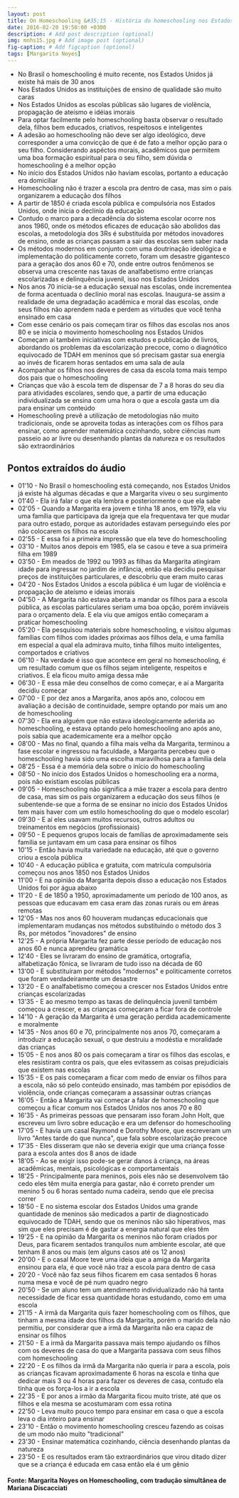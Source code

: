 ```yaml
---
layout: post
title: On Homeschooling &#35;15 - História do homeschooling nos Estados Unidos
date: 2016-02-20 19:50:00 +0300
description: # Add post description (optional)
img: mnhs15.jpg # Add image post (optional)
fig-caption: # Add figcaption (optional)
tags: [Margarita Noyes]
---
```


* No Brasil o homeschooling é muito recente, nos Estados Unidos já existe há mais de 30 anos
* Nos Estados Unidos as instituições de ensino de qualidade são muito caras
* Nos Estados Unidos as escolas públicas são lugares de violência, propagação de ateísmo e idéias imorais
* Para optar facilmente pelo homeschooling basta observar o resultado dela, filhos bem educados, criativos, respeitosos e inteligentes
* A adesão ao homeschooling não deve ser algo ideológico, deve corresponder a uma convicção de que é de fato a melhor opção para o seu filho. Considerando aspéctos morais, acadêmicos que permitem uma boa formação espiritual para o seu filho, sem dúvida o homeschooling é a melhor opção
* No início dos Estados Unidos não haviam escolas, portanto a educação era domiciliar
* Homeschooling não é trazer a escola pra dentro de casa, mas sim o pais organizarem a educação dos filhos
* A partir de 1850 é criada escola pública e compulsória nos Estados Unidos, onde inicia o declínio da educação
* Contudo o marco para a decadência do sistema escolar ocorre nos anos 1960, onde os métodos eficazes de educação são abolidos das escolas, a metodologia dos 3Rs é substituída por métodos inovadores de ensino, onde as crianças passam a sair das escolas sem saber nada
* Os métodos modernos em conjunto com uma doutrinação ideológica e implementação do politicamente correto, foram um desastre gigantesco para a geração dos anos 60 e 70, onde entre outros fenômenos se observa uma crescente nas taxas de analfabetismo entre crianças escolarizadas e delinquência juvenil, isso nos Estados Unidos
* Nos anos 70 inicia-se a educação sexual nas escolas, onde incrementea de forma acentuada o declínio moral nas escolas. Inaugura-se assim a realidade de uma degradação acadêmica e moral das escolas, onde seus filhos não aprendem nada e perdem as virtudes que você tenha ensinado em casa
* Com esse cenário os pais começam tirar os filhos das escolas nos anos 80 e se inicia o movimento homeschooling nos Estados Unidos
* Começam aí também iniciativas com estudos e publicação de livros, abordando os problemas da escolarização precoce, como o diagnótico equivocado de TDAH em meninos que só precisam gastar sua energia ao invés de ficarem horas sentados em uma sala de aula
* Acompanhar os filhos nos deveres de casa da escola toma mais tempo dos pais que o homeschooling
* Crianças que vão à escola tem de dispensar de 7 a 8 horas do seu dia para atividades escolares, sendo que, a partir de uma educação individualizada se ensina com uma hora o que a escola gasta um dia para ensinar um conteúdo
* Homeschooling prevê a utilização de metodologias não muito tradicionais, onde se aproveita todas as interações com os filhos para ensinar, como aprender matemática cozinhando, sobre ciências num passeio ao ar livre ou desenhando plantas da natureza e os resultados são extraordinários

## Pontos extraídos do áudio

* 01'10 - No Brasil o homeschooling está começando, nos Estados Unidos já existe há algumas décadas e que a Margarita viveu o seu surgimento 
* 01'40 - Ela irá falar o que ela lembra e posteriormente o que ela sabe
* 02'05 - Quando a Margarita era jovem e tinha 18 anos, em 1979, ela viu uma família que participava da igreja que ela frequentava ter que mudar para outro estado, porque as autoridades estavam perseguindo eles por não colocarem os filhos na escola
* 02'55 - E essa foi a primeira impressão que ela teve do homeschooling
* 03'10 - Muitos anos depois em 1985, ela se casou e teve a sua primeira filha em 1989
* 03'50 - Em meados de 1992 ou 1993 as filhas da Margarita atingiram idade para ingressar no jardim de infância, então ela decidiu pesquisar preços de instituições particulares, e descobriu que eram muito caras
* 04'20 - Nos Estados Unidos a escola pública é um lugar de violência e propagação de ateísmo e ideias imorais
* 04'50 - A Margarita não estava aberta a mandar os filhos para a escola pública, as escolas particulares seriam uma boa opção, porém inviáveis para o orçamento dela. E ela viu que amigos então começaram a praticar homeschooling
* 05'20 - Ela pesquisou materiais sobre homeschooling, e visitou algumas famílias com filhos com idades próximas aos filhos dela, e uma família em especial a qual ela admirava muito, tinha filhos muito inteligentes, comportados e criativos
* 06'10 - Na verdade é isso que acontece em geral no homeschooling, é um resultado comum que os filhos sejam inteligente, respeitos e criativos. E ela ficou muito amiga dessa mãe
* 06'30 - E essa mãe deu conselhos de como começar, e aí a Margarita decidiu começar
* 07'00 - E por dez anos a Margarita, anos após ano, colocou em avaliação a decisão de continuidade, sempre optando por mais um ano de homeschooling
* 07'30 - Ela era alguém que não estava ideologicamente aderida ao homeschooling, e estava optando pelo homeschooling ano após ano, pois sabia que academicamente era a melhor opção
* 08'00 - Mas no final, quando a filha mais velha da Margarita, terminou a fase escolar e ingressou na faculdade, a Margarita percebeu que o homeschooling havia sido uma escolha maravilhosa para a família dela
* 08'25 - Essa é a memória dela sobre o início do homeschooling 
* 08'50 - No início dos Estados Unidos o homeschooling era a norma, pois não existiam escolas públicas
* 09'05 - Homeschooling não significa a mãe trazer a escola para dentro de casa, mas sim os pais organizarem a educação dos seus filhos (e subentende-se que a forma de se ensinar no início dos Estados Unidos tem mais haver com um estilo homeschooling do que o modelo escolar)
* 09'30 - E aí eles usavam muitos recursos, outros adultos ou treinamentos em negócios (profissionais)
* 09'50 - E pequenos grupos locais de famílias de aproximadamente seis família se juntavam em um casa para ensinar os filhos
* 10'15 - Então havia muita variedade na educação, até que o governo criou a escola pública
* 10'40 - A educação pública e gratuita, com matrícula compulsória começou nos anos 1850 nos Estados Unidos
* 11'00 - E na opinião da Margarita depois disso a educação nos Estados Unidos foi por água abaixo
* 11'20 - E de 1850 a 1950, aproximadamente um período de 100 anos, as pessoas que educavam em casa eram das zonas rurais ou em áreas remotas
* 12'05 - Mas nos anos 60 houveram mudanças educacionais que implementaram mudanças nos métodos substituindo o método dos 3 Rs, por métodos "inovadores" de ensino
* 12'25 - A própria Margarita fez parte desse período de educação nos anos 60 e nunca aprendeu gramática
* 12'40 - Eles se livraram do ensino de gramática, ortografia, alfabetização fônica, se livraram de tudo isso na década de 60
* 13'00 - E substituíram por métodos "modernos" e politicamente corretos que foram verdadeiramente um desastre
* 13'20 - E o analfabetismo começou a crescer nos Estados Unidos entre crianças escolarizadas
* 13'35 - E ao mesmo tempo as taxas de delinquência juvenil também começou a crescer, e as crianças começaram a ficar fora de controle
* 14'10 - A geração da Margarita é uma geração perdida academicamente e moralmente
* 14'35 - Nos anos 60 e 70, principalmente nos anos 70, começaram a introduzir a educação sexual, o que destruiu a modéstia e moralidade das crianças
* 15'05 - E nos anos 80 os pais começaram a tirar os filhos das escolas, e eles resistiram contra os pais, que eles evitassem as coisas prejudiciais que existem nas escolas
* 15'35 - E os pais começaram a ficar com medo de enviar os filhos para a escola, não só pelo conteúdo ensinado, mas também por episódios de violência, onde crianças começaram a assassinar outras crianças
* 16'05 - Então a Margarita vai começar a falar de homeschooling que começou a ficar comum nos Estados Unidos nos anos 70 e 80 
* 16'35 - As primeiras pessoas que pensaram isso foram John Holt, que escreveu um livro sobre educação e era um defensor do homeschooling
* 17'05 - E havia um casal Raymond e Dorothy Moore, que escreveram um livro "Antes tarde do que nunca", que fala sobre escolarização precoce
* 17'35 - Eles disseram que não se deveria exigir que uma criança fosse para a escola antes dos 8 anos de idade
* 18'05 - Ao se exigir isso pode-se gerar danos à criança, na áreas acadêmicas, mentais, psicológicas e comportamentais
* 18'25 - Principalmente para meninos, pois eles não se desenvolvem tão cedo eles têm muita energia para gastar, não é correto prender um menino 5 ou 6 horas sentado numa cadeira, sendo que ele precisa correr
* 18'50 - E no sistema escolar dos Estados Unidos uma grande quantidade de meninos são medicados a partir de diagnosticado equivocado de TDAH, sendo que os meninos não são hiperativos, mas sim que eles precisam é de gastar a energia natural que eles têm
* 19'25 - E na opinião da Margarita os meninos não foram criados por Deus, para ficarem sentados tranquilos num ambiente escolar, até que tenham 8 anos ou mais (em alguns casos até os 12 anos)
* 20'00 - E o casal Moore teve uma ideia que a amiga da Margarita ensinou para ela, é que você não traz a escola para dentro de casa
* 20'20 - Você não faz seus filhos ficarem em casa sentados 6 horas numa mesa e você de pé num quadro negro
* 20'50 - Se um aluno tem um atendimento individualizado não há tanta necessidade de ficar essa quantidade horas estudando, como em uma escola
* 21'15 - A irmã da Margarita quis fazer homeschooling com os filhos, que tinham a mesma idade dos filhos da Margarita, porém o marido dela não permitiu, por considerar que a irmã da Margarita não era capaz de ensinar os filhos
* 21'50 - E a irmã da Margarita passava mais tempo ajudando os filhos com os deveres de casa do que a Margarita passava com seus filhos com homeschooling
* 22'20 - E os filhos da irmã da Margarita não queria ir para a escola, pois as crianças ficavam aproximadamente 6 horas na escola e tinha que dedicar mais 3 ou 4 horas para fazer os deveres de casa, contudo ela tinha que os força-los a ir a escola
* 22'35 - E por anos a irmão da Margarita ficou muito triste, até que os filhos e ela mesma se acostumaram com essa rotina
* 22'50 - Leva muito pouco tempo para ensinar em casa o que a escola leva o dia inteiro para ensinar
* 23'10 - Então o movimento homeschooling cresceu fazendo as coisas de um modo não muito "tradicional"
* 23'30 - Ensinar matemática cozinhando, ciência desenhando plantas da natureza
* 23'50 - E os resultados eram tão extraordinários que virou ditado dizer que se a criança é educada em casa então ela é um gênio

#### Fonte: Margarita Noyes on Homeschooling,  com tradução simultânea de Mariana Discacciati